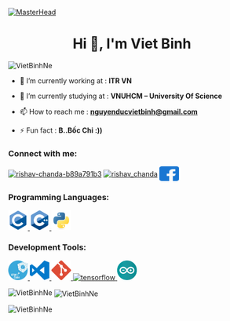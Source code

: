 [![MasterHead](https://firebasestorage.googleapis.com/v0/b/flexi-coding.appspot.com/o/dempgi7-520f8d5f-63d4-4453-8822-dbc149ae27f8.gif?alt=media&token=91c0c7b2-93c3-4029-b011-1a8703c5730d)](https://rishavchanda.io)
<h1 align="center">Hi 👋, I'm Viet Binh</h1>
<p align="left"> <img src="https://komarev.com/ghpvc/?username=VietBinhNe&label=Profile%20views&color=0e75b6&style=flat" alt="VietBinhNe" /> </p>



- 🔭 I’m currently working at : **ITR VN**

- 🌱 I’m currently studying at : **VNUHCM – University Of Science**

- 📫 How to reach me : **nguyenducvietbinh@gmail.com**

- ⚡ Fun fact : **B..Bốc Chi :))**

<h3 align="left">Connect with me:</h3>
<p align="left">
<a href="[https://www.linkedin.com/in/nguy%E1%BB%85n-%C4%91%E1%BB%A9c-vi%E1%BB%87t-b%C3%ACnh-61b1a8272?lipi=urn%3Ali%3Apage%3Ad_flagship3_profile_view_base_contact_details%3B97J41LzrQYayhXqWoH8yvA%3D%3D](https://www.linkedin.com/in/binh-nguyen-61b1a8272/)" target="blank"><img align="center" src="https://raw.githubusercontent.com/rahuldkjain/github-profile-readme-generator/master/src/images/icons/Social/linked-in-alt.svg" alt="rishav-chanda-b89a791b3" height="30" width="40" /></a>
<a href="" target="blank"><img align="center" src="https://raw.githubusercontent.com/rahuldkjain/github-profile-readme-generator/master/src/images/icons/Social/instagram.svg" alt="rishav_chanda" height="30" width="40" /></a>
<a href="https://www.facebook.com/profile.php?id=100026779991814" target="blank"><img align="center" src="icon/facebook.svg" alt="rishav chanda" height="30" width="40" /></a>
</p>

<h3 align="left">Programming Languages:</h3>
<p align="left"></a> <a href="https://www.cprogramming.com/" target="_blank" rel="noreferrer"> <img src="https://raw.githubusercontent.com/devicons/devicon/master/icons/c/c-original.svg" alt="c" width="40" height="40"/> </a> <a href="https://www.w3schools.com/cpp/" target="_blank" rel="noreferrer"> <img src="https://raw.githubusercontent.com/devicons/devicon/master/icons/cplusplus/cplusplus-original.svg" alt="cplusplus" width="40" height="40"/></a><a href="https://www.python.org" target="_blank" rel="noreferrer"> <img src="https://raw.githubusercontent.com/devicons/devicon/master/icons/python/python-original.svg" alt="python" width="40" height="40"/> </a> </p>

<h3 align="left">Development Tools:</h3>
<p align="left"></a> <a href="https://www.st.com/en/development-tools/stm32cubeprog.html" target="_blank" rel="noreferrer"> <img src="icon/development_tools/stm32cube.png" alt="c" width="40" height="40""/> </a> <a href="https://code.visualstudio.com/" target="_blank" rel="noreferrer"> <img src="icon/development_tools/vscode.svg" alt="cplusplus" width="40" height="40"/></a><a href="https://git-scm.com/" target="_blank" rel="noreferrer"> <img src="icon/development_tools/git.svg" alt="python" width="40" height="40"/> </a> <a href="https://www.tensorflow.org" target="_blank" rel="noreferrer"> <img src="https://www.vectorlogo.zone/logos/tensorflow/tensorflow-icon.svg" alt="tensorflow" width="40" height="40"/> </a> <a href="https://www.arduino.cc/" target="_blank" rel="noreferrer"> <img src="icon/development_tools/arduino.png" alt="tensorflow" width="40" height="40"/> </a> </p>

<p><img align="left" src="https://github-readme-stats.vercel.app/api/top-langs?username=VietBinhNe&show_icons=true&locale=en&layout=compact&theme=tokyonight" alt="VietBinhNe" /></p>

<p>&nbsp;<img align="center" src="https://github-readme-stats.vercel.app/api?username=VietBinhNe&show_icons=true&locale=en&theme=tokyonight" alt="VietBinhNe" /></p>

<p><img align="center" src="https://github-readme-streak-stats.herokuapp.com/?user=VietBinhNe&&theme=tokyonight" alt="VietBinhNe" /></p>
